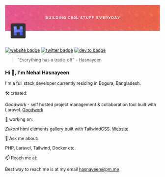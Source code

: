
<img src="images/profile-banner.png" alt="Nehal Hasnayeen Profile Banner" style="max-width:100%;">

[![website badge](https://img.shields.io/badge/website-hasnayeen.dev-green?style=for-the-badge)](https://hasnayeen.dev)
[![twitter badge](https://img.shields.io/badge/twitter-@hasnayeen-orange?style=for-the-badge&logo=twitter)](https://twitter.com/nhasnayeen)
[![dev.to badge](https://img.shields.io/badge/dev.to-hasnayeen-black?style=for-the-badge&logo=dev.to)](https://dev.to/hasnayeen)

> "Everything has a trade-off" - Hasnayeen

### Hi 👋, I'm Nehal Hasnayeen

I'm a full stack developer currently residing in Bogura, Bangladesh.

🛠 created:

*Goodwork* - self hosted project management & collaboration tool built with Laravel. [Goodwork](https://github.com/iluminar/goodwork)

🔭 working on:

*Zukoni* html elements gallery built with TailwindCSS. [Website](https://zukoni.com)

💬 Ask me about:

PHP, Laravel, Tailwind, Docker etc.

📫 Reach me at:

Best way to reach me is at my email hasnayeen@pm.me